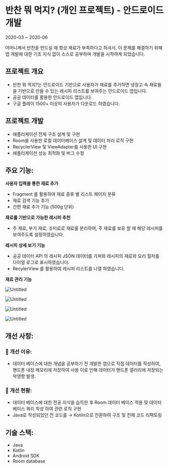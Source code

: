 # 반찬 뭐 먹지? (개인 프로젝트) - 안드로이드 개발

2020-03 ~ 2020-06

어머니께서 반찬을 만드실 때 항상 재료가 부족하다고 하셔서, 이 문제를 해결하기 위해 앱 개발에 대한 기초 지식 없이 스스로 공부하며 개발을 시작하게 되었습니다.

## 프로젝트 개요

- 반찬 뭐 먹지?는 안드로이드 기반으로 사용자가 재료를 추가하면 냉장고 속 재료들을 기반으로  만들 수 있는 레시피 리스트를 보여주는 안드로이드 앱입니다.
- 공공 데이터를 활용한 안드로이드 앱입니다.
- 구글 플레이 1500+ 이상의 사용자가 다운로드 하였습니다.

## 프로젝트 개발

- 애플리케이션 전체 구조 설계 및 구현
- Room을 사용한 로컬 데이터베이스 설계 및 데이터 처리 로직 구현
- RecyclerView 및 ViewAdapter를 사용한 UI 구현
- 애플리케이션 성능 최적화 및 버그 수정

## **주요 기능:**

**사용자 입력을 통한 재료 추가**

- Fragment 를 활용하여 재료 종류 별 리스트 페이지 분류
- 재료 검색 기능 추가
- 간편 재료 추가 기능 (500g 단위)

**재료를 기반으로 가능한 레시피 추천**

- 주 재료, 부가 재료, 조미료로 재료를 분리하여, 주 재료를 보유 할 때 해당 레시피를 보여주도록 설정하였습니다.

**레시피 상세 보기 기능**

- 공공 데이터 API 의 레시피 JSON 데이터를 가져와 레시피의 재료와 요리 절차를 다이얼 로그로 표시하였습니다.
- RecylerView 를 활용하여 레시피 리스트를 나열 하였습니다.

**재료 관리 기능**

![Untitled](%E1%84%87%E1%85%A1%E1%86%AB%E1%84%8E%E1%85%A1%E1%86%AB%20%E1%84%86%E1%85%AF%20%E1%84%86%E1%85%A5%E1%86%A8%E1%84%8C%E1%85%B5%20(%E1%84%80%E1%85%A2%E1%84%8B%E1%85%B5%E1%86%AB%20%E1%84%91%E1%85%B3%E1%84%85%E1%85%A9%E1%84%8C%E1%85%A6%E1%86%A8%E1%84%90%E1%85%B3)%20-%20%E1%84%8B%E1%85%A1%E1%86%AB%E1%84%83%E1%85%B3%E1%84%85%E1%85%A9%E1%84%8B%E1%85%B5%E1%84%83%E1%85%B3%20%E1%84%80%E1%85%A2%2091f27f36410146de89fb0a36d0a001fb/23f6792d-6e04-4d0f-a56d-490ce624fd0a.png)

![Untitled](%E1%84%87%E1%85%A1%E1%86%AB%E1%84%8E%E1%85%A1%E1%86%AB%20%E1%84%86%E1%85%AF%20%E1%84%86%E1%85%A5%E1%86%A8%E1%84%8C%E1%85%B5%20(%E1%84%80%E1%85%A2%E1%84%8B%E1%85%B5%E1%86%AB%20%E1%84%91%E1%85%B3%E1%84%85%E1%85%A9%E1%84%8C%E1%85%A6%E1%86%A8%E1%84%90%E1%85%B3)%20-%20%E1%84%8B%E1%85%A1%E1%86%AB%E1%84%83%E1%85%B3%E1%84%85%E1%85%A9%E1%84%8B%E1%85%B5%E1%84%83%E1%85%B3%20%E1%84%80%E1%85%A2%2091f27f36410146de89fb0a36d0a001fb/Untitled.jpeg)

![Untitled](%E1%84%87%E1%85%A1%E1%86%AB%E1%84%8E%E1%85%A1%E1%86%AB%20%E1%84%86%E1%85%AF%20%E1%84%86%E1%85%A5%E1%86%A8%E1%84%8C%E1%85%B5%20(%E1%84%80%E1%85%A2%E1%84%8B%E1%85%B5%E1%86%AB%20%E1%84%91%E1%85%B3%E1%84%85%E1%85%A9%E1%84%8C%E1%85%A6%E1%86%A8%E1%84%90%E1%85%B3)%20-%20%E1%84%8B%E1%85%A1%E1%86%AB%E1%84%83%E1%85%B3%E1%84%85%E1%85%A9%E1%84%8B%E1%85%B5%E1%84%83%E1%85%B3%20%E1%84%80%E1%85%A2%2091f27f36410146de89fb0a36d0a001fb/59825ef3-cee0-42e2-9d0b-d09a6004e874.png)

![Untitled](%E1%84%87%E1%85%A1%E1%86%AB%E1%84%8E%E1%85%A1%E1%86%AB%20%E1%84%86%E1%85%AF%20%E1%84%86%E1%85%A5%E1%86%A8%E1%84%8C%E1%85%B5%20(%E1%84%80%E1%85%A2%E1%84%8B%E1%85%B5%E1%86%AB%20%E1%84%91%E1%85%B3%E1%84%85%E1%85%A9%E1%84%8C%E1%85%A6%E1%86%A8%E1%84%90%E1%85%B3)%20-%20%E1%84%8B%E1%85%A1%E1%86%AB%E1%84%83%E1%85%B3%E1%84%85%E1%85%A9%E1%84%8B%E1%85%B5%E1%84%83%E1%85%B3%20%E1%84%80%E1%85%A2%2091f27f36410146de89fb0a36d0a001fb/ed069eed-ef7c-43a6-a81b-df96de089e38.png)

## **개선 사항:**

### 💽 개선 이유:

- 데이터 베이스에 대한 개념을 공부하기 전 개발한 앱으로 직접 데이터를 작성하여, 핸드폰 내장 메모리에 저장하여 사용 이로 인해 데이터가 핸드폰 갤러리에 저장되는 악영향 발생.

### 🔧 개선 현황:

- 데이터 베이스에 대한 전공 지식을 습득한 후 Room 데이터 베이스 적용 및 데이터 베이스 쿼리 작성 하여 관련 로직 구현
- Java로 작성되었던 전 코드를 → Kotiln으로 전환하여 구조 및 전체 코드 리팩토링

## 기술 스택:

- Java
- Kotlin
- Android SDK
- Room database